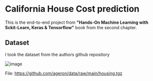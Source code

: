 # California House Cost prediction

This is the end-to-end project from **"Hands-On Machine Learning with Sckit-Learn, Keras & Tensorflow"** book from the second chapter.

## Dataset
I took the dataset from the authors github repository

![image](https://github.com/user-attachments/assets/ae285a87-9a0e-4fac-b423-8af5c346a075)

File: https://github.com/ageron/data/raw/main/housing.tgz

